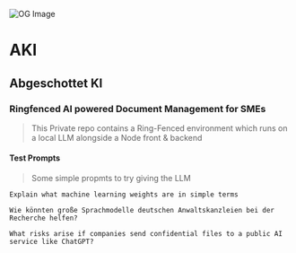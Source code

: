 ![OG Image](https://live.staticflickr.com/65535/54676004619_ac1207c621_c.jpg)
# AKI
## Abgeschottet KI
### Ringfenced AI powered Document Management for SMEs

> This Private repo contains a Ring-Fenced environment which runs on a local LLM alongside a Node front & backend

#### Test Prompts

> Some simple propmts to try giving the LLM

`Explain what machine learning weights are in simple terms`

`Wie könnten große Sprachmodelle deutschen Anwaltskanzleien bei der Recherche helfen? `

`What risks arise if companies send confidential files to a public AI service like ChatGPT?`
